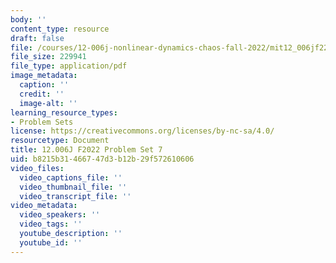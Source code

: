 ```yaml
---
body: ''
content_type: resource
draft: false
file: /courses/12-006j-nonlinear-dynamics-chaos-fall-2022/mit12_006jf22_ps7.pdf
file_size: 229941
file_type: application/pdf
image_metadata:
  caption: ''
  credit: ''
  image-alt: ''
learning_resource_types:
- Problem Sets
license: https://creativecommons.org/licenses/by-nc-sa/4.0/
resourcetype: Document
title: 12.006J F2022 Problem Set 7
uid: b8215b31-4667-47d3-b12b-29f572610606
video_files:
  video_captions_file: ''
  video_thumbnail_file: ''
  video_transcript_file: ''
video_metadata:
  video_speakers: ''
  video_tags: ''
  youtube_description: ''
  youtube_id: ''
---
```

